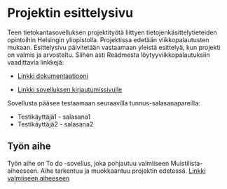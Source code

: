 ﻿# Projektin esittelysivu


Teen tietokantasovelluksen projektityötä liittyen tietojenkäsittelytieteiden opintoihin Helsingin yliopistolla.
Projektissa edetään viikkopalautusten mukaan. Esittelysivu päivitetään vastaamaan yleistä esittelyä, kun projekti on valmis ja arvosteltu. 
Siihen asti Readmesta löytyyviikkopalautuksiin vaadittavia linkkejä:

* [Linkki dokumentaatiooni](doc/dokumentaatio.pdf)

* [Linkki sovelluksen kirjautumissivulle](http://vvenla.users.cs.helsinki.fi/todo/login)



Sovellusta pääsee testaamaan seuraavilla tunnus-salasanapareilla:
* Testikäyttäjä1 - salasana1
* Testikäyttäjä2 - salasana2

## Työn aihe

Työn aihe on To do -sovellus, joka pohjautuu valmiiseen Muistilista-aiheeseen. Aihe tarkentuu ja muokkaantuu projektin edetessä.
[Linkki valmiiseen aiheeseen](http://advancedkittenry.github.io/suunnittelu_ja_tyoymparisto/aiheet/Muistilista.html) 
